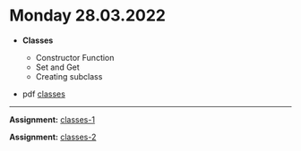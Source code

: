 # Monday 28.03.2022
  
 - **Classes**
   - Constructor Function
   - Set and Get 
   - Creating subclass  
   

- pdf [classes](classes.pdf)
---




**Assignment:** [classes-1]()
   

**Assignment:** [classes-2]()
 
